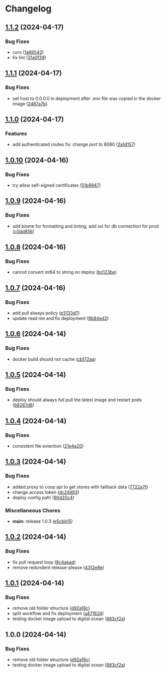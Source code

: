 # Changelog

## [1.1.2](https://github.com/sudazzle/coop-api-gateway/compare/v1.1.1...v1.1.2) (2024-04-17)


### Bug Fixes

* cors ([1a66542](https://github.com/sudazzle/coop-api-gateway/commit/1a6654297f227267c6ac84d13134b5fa8d16903a))
* fix lint ([31a0f39](https://github.com/sudazzle/coop-api-gateway/commit/31a0f39489ed13b149c55509c9abb33959ab9484))

## [1.1.1](https://github.com/sudazzle/coop-api-gateway/compare/v1.1.0...v1.1.1) (2024-04-17)


### Bug Fixes

* set host to 0.0.0.0 in deployment after .env file was copied in the docker image ([2467a7b](https://github.com/sudazzle/coop-api-gateway/commit/2467a7b6603434a1ddc12017a22e9611642c0f1e))

## [1.1.0](https://github.com/sudazzle/coop-api-gateway/compare/v1.0.10...v1.1.0) (2024-04-17)


### Features

* add authenticated routes fix: change port to 8080 ([2a1d157](https://github.com/sudazzle/coop-api-gateway/commit/2a1d15771d6db9ae05e18166a2c1a4da51543d75))

## [1.0.10](https://github.com/sudazzle/coop-api-gateway/compare/v1.0.9...v1.0.10) (2024-04-16)


### Bug Fixes

* try  allow self-signed certificates ([51b9947](https://github.com/sudazzle/coop-api-gateway/commit/51b994755ff74af84ad0c362dd9687358bbfb677))

## [1.0.9](https://github.com/sudazzle/coop-api-gateway/compare/v1.0.8...v1.0.9) (2024-04-16)


### Bug Fixes

* add biome for formatting and linting, add ssl for db connection for prod ([c0dd856](https://github.com/sudazzle/coop-api-gateway/commit/c0dd85625b450e713ba4b076cb0f486150cf6013))

## [1.0.8](https://github.com/sudazzle/coop-api-gateway/compare/v1.0.7...v1.0.8) (2024-04-16)


### Bug Fixes

* cannot convert int64 to string on deploy ([bc123be](https://github.com/sudazzle/coop-api-gateway/commit/bc123be4258a183abe2c3262e9aa121fd5aa58fc))

## [1.0.7](https://github.com/sudazzle/coop-api-gateway/compare/v1.0.6...v1.0.7) (2024-04-16)


### Bug Fixes

* add pull always policy ([e3133d7](https://github.com/sudazzle/coop-api-gateway/commit/e3133d731f0c54952a5d64e85b31a03bdc7ddbd9))
* update read me and fix deployment ([9b84ed2](https://github.com/sudazzle/coop-api-gateway/commit/9b84ed2a450ec51f9ab9b2ffd0627e90a78be1f5))

## [1.0.6](https://github.com/sudazzle/coop-api-gateway/compare/v1.0.5...v1.0.6) (2024-04-14)


### Bug Fixes

* docker build should not cache ([cb172aa](https://github.com/sudazzle/coop-api-gateway/commit/cb172aa6d7bfab338c2ad3b15a65100228850e52))

## [1.0.5](https://github.com/sudazzle/coop-api-gateway/compare/v1.0.4...v1.0.5) (2024-04-14)


### Bug Fixes

* deploy should always full pull the latest image and restart pods ([68287d8](https://github.com/sudazzle/coop-api-gateway/commit/68287d826c3ff6bd7aaa5e000b0e911712c4ac45))

## [1.0.4](https://github.com/sudazzle/coop-api-gateway/compare/v1.0.3...v1.0.4) (2024-04-14)


### Bug Fixes

* consistent file extention ([21e4a20](https://github.com/sudazzle/coop-api-gateway/commit/21e4a207551dfff15ab86bb778bf0a30c37e12bc))

## [1.0.3](https://github.com/sudazzle/coop-api-gateway/compare/v1.0.2...v1.0.3) (2024-04-14)


### Bug Fixes

* added proxy to coop api to get stores with fallback data ([7722a7f](https://github.com/sudazzle/coop-api-gateway/commit/7722a7fa5e7c0af765d585ee7b16aa4382cc1871))
* change access token ([dc24d63](https://github.com/sudazzle/coop-api-gateway/commit/dc24d632a4ff4b953988ef9b0040d83b038cd0d8))
* deploy config path ([80d20c4](https://github.com/sudazzle/coop-api-gateway/commit/80d20c44ae7530bafd78d12e90966fbcf2b1e0a8))


### Miscellaneous Chores

* **main:** release 1.0.3 ([e5cbb15](https://github.com/sudazzle/coop-api-gateway/commit/e5cbb1584155a24ed6a73a37b66a326f36ca1df6))

## [1.0.2](https://github.com/sudazzle/coop-api-gateway/compare/v1.0.1...v1.0.2) (2024-04-14)


### Bug Fixes

* fix pull request loop ([8c4aead](https://github.com/sudazzle/coop-api-gateway/commit/8c4aead9b6b260eca5036a9533e7192319c27a3a))
* remove redundent release-please ([4312e8e](https://github.com/sudazzle/coop-api-gateway/commit/4312e8eca95af77ee17dbb49c4098cc99e1452a0))

## [1.0.1](https://github.com/sudazzle/coop-api-gateway/compare/v1.0.0...v1.0.1) (2024-04-14)


### Bug Fixes

* remove old folder structure ([d92a16c](https://github.com/sudazzle/coop-api-gateway/commit/d92a16cd8f0d9c3fd505b12243138364ffd99a79))
* split workflow and fix deployment ([a471624](https://github.com/sudazzle/coop-api-gateway/commit/a47162426c786cb1723458f984a530259eb69a8b))
* testing docker image upload to digital ocean ([883cf2a](https://github.com/sudazzle/coop-api-gateway/commit/883cf2a818678d29a5b005a6ea0ee5bec124a6ae))

## 1.0.0 (2024-04-14)


### Bug Fixes

* remove old folder structure ([d92a16c](https://github.com/sudazzle/coop-api-gateway/commit/d92a16cd8f0d9c3fd505b12243138364ffd99a79))
* testing docker image upload to digital ocean ([883cf2a](https://github.com/sudazzle/coop-api-gateway/commit/883cf2a818678d29a5b005a6ea0ee5bec124a6ae))
